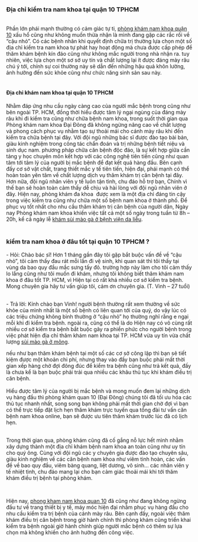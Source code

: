 <h3>Địa chỉ kiểm tra nam khoa tại quận 10 TPHCM</h3>

<div>
<div>&nbsp;</div>
</div>

<div id="post-body-9198646172820338497">Phần lớn phái mạnh thường có cảm giác tự ti, <a href="http://phongkhamdaidong.vn/phong-kham-nam-khoa-quan-10-chat-luong-101.html">phòng khám nam khoa quận 10</a>&nbsp;xấu hổ cũng như không muốn thừa nhận là mình đang gặp các rắc rối về &ldquo;cậu nhỏ&rdquo;. Có các bệnh nhân khi quyết định chữa trị thường lựa chọn một số địa chỉ kiểm tra nam khoa tự phát hay hoạt động mà chưa được cấp phép để thăm khám bệnh kín đáo cũng như không mắc người trong nhà nhận ra. tuy nhiên, việc lựa chọn một sơ sở uy tín và chất lượng lại ít được đáng mày râu chú ý tới, chính sự coi thường này sẽ dẫn đến những hậu quả khôn lường, ảnh hưởng đến sức khỏe cũng như chức năng sinh sản sau này.</div>

<div>&nbsp;</div>

<h4>Địa chỉ khám nam khoa tại quận 10 TPHCM</h4>

<p>Nhằm đáp ứng nhu cầu ngày càng cao của người mắc bệnh trong cũng như bên ngoài TP. HCM, đồng thời hiểu được tâm lý ngại ngùng của đáng mày râu khi đi kiểm tra cũng như chữa bệnh nam khoa, trong suốt thời gian qua Phòng khám nam khoa Đại Đông&nbsp;đã không ngừng nâng cao về chất lượng và phong cách phục vụ nhằm tạo sự thoải mái cho cánh mày râu khi đến kiểm tra chữa bệnh tại đây. Với đội ngũ những bác sĩ được đào tạo bài bản, giàu kinh nghiệm trong công tác chẩn đoán và trị những bệnh tiết niệu và sinh dục nam. phương pháp chữa căn bệnh độc đáo, là sự kết hợp giữa cần tảng y học chuyên môn kết hợp với các công nghệ tiên tiến cũng như quan tâm tới tâm lý của người bị mắc bệnh để đạt kết quả hàng đầu. Bên cạnh đấy cơ sở vật chất, trang thiết mắc y tế tiên tiến, hiện đại, phái mạnh có thể hoàn toàn yên tâm về chất lượng dịch vụ thăm khám trị căn bệnh tại đây. Hơn nữa, đội ngũ nhân viên y tế luôn tận tình, chu đáo hỗ trợ bạn, Chính vì thế bạn sẽ hoàn toàn cảm thấy dễ chịu và hài lòng với đội ngũ nhân viên ở đây. Hiện nay, phòng khám đa khoa &nbsp;được xem là một địa chỉ đáng tin cậy trong việc kiểm tra cũng như chữa một số bệnh nam khoa ở thành phố. Để phục vụ tốt nhất cho nhu cầu thăm khám trị căn bệnh của người dân, Ngày nay Phòng khám nam khoa khiến việc tất cả một số ngày trong tuần từ 8h &ndash; 20h, kể cả ngày lễ <a href="http://phongkhamdaidong.vn/kham-chua-benh-sui-mao-ga-o-benh-vien-da-lieu-trung-uong-tphcm-115.html">khám sùi mào gà ở bệnh viện da liễu</a>.</p>

<h3><br />
kiểm tra nam khoa ở đâu tốt tại quận 10 TPHCM ?</h3>

<div>- Hỏi: Chào bác sĩ! Hơn 1 tháng gần đây tôi gặp bắt buộc vấn đề về &ldquo;cậu nhỏ&rdquo;, tôi cảm thấy đau rát mỗi lần đi vệ sinh, khi quan sát thì tôi thấy tại vùng da bao quy đầu mắc sưng tấy đỏ. trường hợp này làm cho tôi cảm thấy lo lắng cũng như tôi muốn đi khám, nhưng tôi không biết thăm khám nam khoa ở đâu tốt TP. HCM, vì Hiện tại có rất khá nhiều cơ sở kiểm tra bệnh. Mong chuyên gia hãy tư vấn giúp tôi, cảm ơn chuyên gia. (T. Vinh &ndash; 27 tuổi)</div>

<div>&nbsp;</div>

<p>- Trả lời: Kính chào bạn Vinh! người bệnh thường rất xem thường về sức khỏe của mình nhất là một số bệnh có liên quan tới của quý, do vậy lúc có các triệu chứng không bình thường ở &ldquo;cậu nhỏ&rdquo; họ thường nghĩ rằng e ngại mỗi khi đi kiểm tra bệnh. ngoài ra, cũng có thể là do Hiện nay có vô cùng rất nhiều cơ sở kiểm tra bệnh bắt buộc gây ra phiền phức cho người bệnh trong việc phát hiện địa chỉ thăm khám nam khoa tại TP. HCM vừa uy tín vừa chất lượng <a href="http://phongkhamdaidong.vn/sui-mao-ga-o-mong-chua-tri-nhu-the-nao-118.html">sùi mào gà ở mông</a>.</p>

<div>nếu như bạn thăm khám bệnh tại một số các cơ sở công lập thì bạn sẽ tiết kiệm được một khoản chi phí, nhưng thay vào đấy bạn buộc phải mất thời gian xếp hàng chờ đợi đông đúc để kiểm tra bệnh cũng như trả kết quả, đấy là chưa kể là bạn buộc phải trải qua nhiều các khâu thủ tục khi khám điều trị căn bệnh.</div>

<div>&nbsp;</div>

<div>Hiểu được tâm lý của người bị mắc bệnh và mong muốn đem lại những dịch vụ hàng đầu thì phòng khám quan 10 (Đại Đông) chúng tôi đã tối ưu hóa các thủ tục nhanh nhất, song song bạn không phải mất thời gian chờ đợi vì bạn có thể trực tiếp đặt lịch hẹn thăm khám trực tuyến qua tổng đài tư vấn căn bệnh nam khoa online, bạn sẽ được ưu tiên thăm khám trước lúc đã có lịch hẹn.</div>

<div>&nbsp;</div>

<p>Trong thời gian qua, phòng khám cũng đã cố gắng nỗ lực hết mình nhằm xây dựng thành một địa chỉ khám bệnh nam khoa an toàn cũng như uy tín cho quý ông. Cùng với đội ngũ các y chuyên gia được đào tạo chuyên sâu, giàu kinh nghiệm về các căn bệnh nam khoa như viêm tinh hoàn, các vấn đề về bao quy đầu, viêm bàng quang, liệt dương, vô sinh&hellip; các nhân viên y tế nhiệt tình, chu đáo mang lại cho bạn cảm giác thoải mái khi tới thăm khám điều trị bệnh tại phòng khám.</p>

<div>&nbsp;</div>

<p>Hiện nay, <a href="http://phongkhamdaidong.vn/phong-kham-nam-khoa-quan-10-chat-luong-101.html">phong kham nam khoa quan 10</a> đã cũng như đang không ngừng đầu tư về trang thiết bị y tế, máy móc hiện đại nhằm phục vụ hàng đầu cho nhu cầu kiểm tra trị bệnh của cánh mày râu. Bên cạnh đấy, ngoài việc thăm khám điều trị căn bệnh trong giờ hành chính thì phòng khám cũng triển khai kiểm tra bệnh ngoài giờ hành chính giúp người mắc bệnh có thêm sự lựa chọn mà không khiến cho ảnh hưởng đến công việc.</p>
